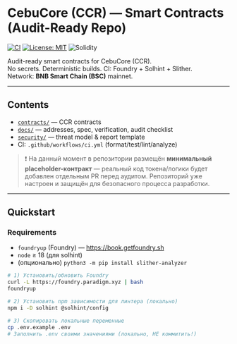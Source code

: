 # CebuCore (CCR) — Smart Contracts (Audit-Ready Repo)

[![CI](https://github.com/CebuCoreProject/CebuCore-Contracts/actions/workflows/ci.yml/badge.svg)](https://github.com/CebuCoreProject/CebuCore-Contracts/actions/workflows/ci.yml)
[![License: MIT](https://img.shields.io/badge/License-MIT-blue.svg)](/LICENSE)
![Solidity](https://img.shields.io/badge/Solidity-%3E%3D0.8.26-363636)

Audit-ready smart contracts for CebuCore (CCR).  
No secrets. Deterministic builds. CI: Foundry + Solhint + Slither.  
Network: **BNB Smart Chain (BSC)** mainnet.

---

## Contents

- [`contracts/`](./contracts) — CCR contracts  
- [`docs/`](./docs) — addresses, spec, verification, audit checklist  
- [`security/`](./security) — threat model & report template  
- CI: `.github/workflows/ci.yml` (format/test/lint/analyze)

> ❗ На данный момент в репозитории размещён **минимальный placeholder-контракт** — реальный код токена/логики будет добавлен отдельным PR перед аудитом. Репозиторий уже настроен и защищён для безопасного процесса разработки.

---

## Quickstart

### Requirements
- `foundryup` (Foundry) — https://book.getfoundry.sh  
- `node` ≥ 18 (для solhint)  
- (опционально) `python3 -m pip install slither-analyzer`  

```bash
# 1) Установить/обновить Foundry
curl -L https://foundry.paradigm.xyz | bash
foundryup

# 2) Установить npm зависимости для линтера (локально)
npm i -D solhint @solhint/config

# 3) Скопировать локальные переменные
cp .env.example .env
# Заполнить .env своими значениями (локально, НЕ коммитить!)
